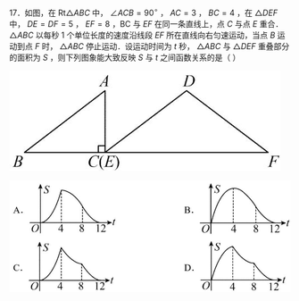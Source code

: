 17．如图，在 $\mathrm { R t } \triangle A B C$ 中， $\angle A C B = 9 0 ^ { \circ }$ ， $A C = 3$ ， $B C = 4$ ，在 $\triangle D E F$ 中， $D E = D F = 5$ ， $E F = 8$ ，BC 与 $E F$ 在同一条直线上，点 $C$ 与点 $E$ 重合． ${ \triangle A B C }$ 以每秒 1 个单位长度的速度沿线段 $E F$ 所在直线向右匀速运动，当点 $B$ 运动到点 $F$ 时， ${ \triangle A B C }$ 停止运动．设运动时间为 $t$ 秒， ${ \triangle A B C }$ 与 $\triangle D E F$ 重叠部分的面积为 $S$ ，则下列图象能大致反映 $S$ 与 $t$ 之间函数关系的是（ ）

![](<../../qs_image_DB/专题3-5__二次函数压轴：焦点与准线，动点面积，含参二次函数（解析版）/a0ef5e7f68afc68e44f0f67d47735bb9080d1aaacaacc813c1114951967a3c90.jpg>)

![](<../../qs_image_DB/专题3-5__二次函数压轴：焦点与准线，动点面积，含参二次函数（解析版）/13cbfa5cb0f5c973c3c2a18f99e0e6f35f60ec4feb3d91e582b9c64f2bbbf827.jpg>)
